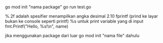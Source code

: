 go mod init "nama package"
go run test.go

%.2f adalah spesifier menampilkan angka desimal 2.10
fprintf (prind ke layar bukan ke console seperti printf)
%s untuk print variable yang di input
fmt.Printf("Hello, %s!\n", name)

jika menggunakan package dari luar go mod init "nama file" dahulu
